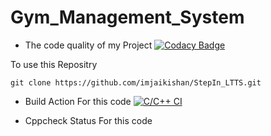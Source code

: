 # Gym_Management_System
* The code quality of my Project [![Codacy Badge](https://app.codacy.com/project/badge/Grade/426068ab36b4432cb882c6028bcf2c31)](https://www.codacy.com/gh/imjaikishan/StepIn_LTTS/dashboard?utm_source=github.com&amp;utm_medium=referral&amp;utm_content=imjaikishan/StepIn_LTTS&amp;utm_campaign=Badge_Grade)

To use this Repositry 

    git clone https://github.com/imjaikishan/StepIn_LTTS.git

* Build Action For this code 
 [![C/C++ CI](https://github.com/imjaikishan/StepIn_LTTS/actions/workflows/c-cpp.yml/badge.svg)](https://github.com/imjaikishan/StepIn_LTTS/actions/workflows/c-cpp.yml)
 
 * Cppcheck Status For this code 
 
